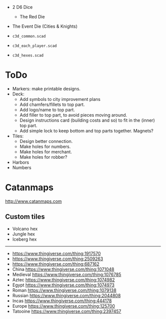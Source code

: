 - 2 D6 Dice
  - The Red Die
- The Event Die (Cities & Knights)

- `c3d_common.scad`
- `c3d_each_player.scad`
- `c3d_hexes.scad`

# ToDo

- Markers: make printable designs.
- Deck:
  - Add symbols to city improvement plans
  - Add chamfers/fillets to top part.
  - Add logo/name to top part.
  - Add filler to top part, to avoid pieces moving around.
  - Design instructions card (building costs and so) to fit in the (inner) top part.
  - Add simple lock to keep bottom and top parts together. Magnets?
- Tiles:
  - Design better connection.
  - Make holes for numbers.
  - Make holes for merchant.
  - Make holes for robber?
- Harbors
- Numbers

# Catanmaps

http://www.catanmaps.com

## Custom tiles

- Volcano hex
- Jungle hex
- Iceberg hex

---

- https://www.thingiverse.com/thing:1917570
- https://www.thingiverse.com/thing:2509263
- https://www.thingiverse.com/thing:687162
- China https://www.thingiverse.com/thing:1071048
- Medieval https://www.thingiverse.com/thing:1076785
- Aztec https://www.thingiverse.com/thing:1074982
- Egypt https://www.thingiverse.com/thing:1074973
- Roman https://www.thingiverse.com/thing:1079138
- Russian https://www.thingiverse.com/thing:2044808
- Incas https://www.thingiverse.com/thing:444178
- Europe https://www.thingiverse.com/thing:125700
- Tatooine https://www.thingiverse.com/thing:2397457
